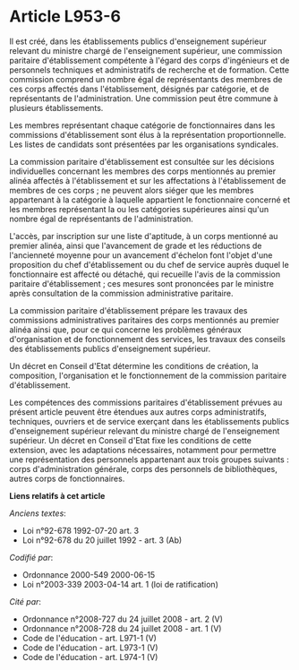 # Article L953-6

Il est créé, dans les établissements publics d'enseignement supérieur relevant du ministre chargé de l'enseignement
supérieur, une commission paritaire d'établissement compétente à l'égard des corps d'ingénieurs et de personnels techniques
et administratifs de recherche et de formation. Cette commission comprend un nombre égal de représentants des membres de ces
corps affectés dans l'établissement, désignés par catégorie, et de représentants de l'administration. Une commission peut
être commune à plusieurs établissements.

Les membres représentant chaque catégorie de fonctionnaires dans les commissions d'établissement sont élus à la
représentation proportionnelle. Les listes de candidats sont présentées par les organisations syndicales.

La commission paritaire d'établissement est consultée sur les décisions individuelles concernant les membres des corps
mentionnés au premier alinéa affectés à l'établissement et sur les affectations à l'établissement de membres de ces corps ;
ne peuvent alors siéger que les membres appartenant à la catégorie à laquelle appartient le fonctionnaire concerné et les
membres représentant la ou les catégories supérieures ainsi qu'un nombre égal de représentants de l'administration.

L'accès, par inscription sur une liste d'aptitude, à un corps mentionné au premier alinéa, ainsi que l'avancement de grade et
les réductions de l'ancienneté moyenne pour un avancement d'échelon font l'objet d'une proposition du chef d'établissement ou
du chef de service auprès duquel le fonctionnaire est affecté ou détaché, qui recueille l'avis de la commission paritaire
d'établissement ; ces mesures sont prononcées par le ministre après consultation de la commission administrative paritaire.

La commission paritaire d'établissement prépare les travaux des commissions administratives paritaires des corps mentionnés
au premier alinéa ainsi que, pour ce qui concerne les problèmes généraux d'organisation et de fonctionnement des services,
les travaux des conseils des établissements publics d'enseignement supérieur.

Un décret en Conseil d'Etat détermine les conditions de création, la composition, l'organisation et le fonctionnement de la
commission paritaire d'établissement.

Les compétences des commissions paritaires d'établissement prévues au présent article peuvent être étendues aux autres corps
administratifs, techniques, ouvriers et de service exerçant dans les établissements publics d'enseignement supérieur relevant
du ministre chargé de l'enseignement supérieur. Un décret en Conseil d'Etat fixe les conditions de cette extension, avec les
adaptations nécessaires, notamment pour permettre une représentation des personnels appartenant aux trois groupes suivants :
corps d'administration générale, corps des personnels de bibliothèques, autres corps de fonctionnaires.

**Liens relatifs à cet article**

_Anciens textes_:

  - Loi n°92-678 1992-07-20 art. 3
  - Loi n°92-678 du 20 juillet 1992 - art. 3 (Ab)

_Codifié par_:

  - Ordonnance 2000-549 2000-06-15
  - Loi n°2003-339 2003-04-14 art. 1 (loi de ratification)

_Cité par_:

  - Ordonnance n°2008-727 du 24 juillet 2008 - art. 2 (V)
  - Ordonnance n°2008-728 du 24 juillet 2008 - art. 1 (V)
  - Code de l'éducation - art. L971-1 (V)
  - Code de l'éducation - art. L973-1 (V)
  - Code de l'éducation - art. L974-1 (V)
